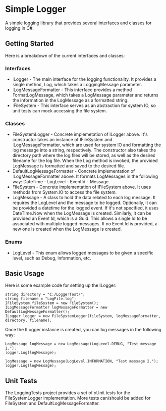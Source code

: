 # Simple Logger
A simple logging library that provides several interfaces and classes for logging in C#.

## Getting Started
Here is a breakdown of the current interfaces and classes:
### Interfaces
* ILogger - The main interface for the logging functionality. It provides a single method, Log, which takes a LoggingMessage parameter.
* ILogMessageFormatter - This interface provides a method FormatLogMessage, which takes a LogMessage parameter and returns the information in the LogMessage as a formatted string.
* IFileSystem - This interface serves as an abstraction for system IO, so unit tests can mock accessing the file system.

### Classes
* FileSystemLogger - Concrete implemetation of ILogger above. It's constructor takes an instance of IFileSystem and ILogMessageFormatter, which are used for system IO and formatting the log message into a string, respectively. The constructor also takes the directory path where the log files will be stored, as well as the desired filename for the log file. When the Log method is invoked, the provided LogMessage is formatted and saved to the desired file.
* DefaultLogMessageFormatter - Concrete implementation of ILogMessageFormatter above. It formats LogMessages in the following way: DateTime - LogLevel - EventId - Message.
* FileSystem - Concrete implementation of IFileSystem above. It uses methods from System.IO to access the file system.
* LogMessage - A class to hold the data related to each log message. It requires the LogLevel and the message to be logged. Optionally, it can be provided a datetime for the logged event. If it's not specified, it uses DateTime.Now when the LogMessage is created. Similarly, it can be provided an Event Id, which is a Guid. This allows a single Id to be associated with multiple logged messages. If no Event Id is provided, a new one is created when the LogMessage is created.

### Enums
* LogLevel - This enum allows logged messages to be given a specific level, such as Debug, Information, etc.

## Basic Usage
Here is some example code for setting up the ILogger:
    
    string directory = "C:/LoggerTest/";
    string filename = "LogFile.log";
    IFileSystem fileSystem = new FileSystem();
    ILogMessageFormatter logMessageFormatter = new DefaultLogMessageFormatter();
    ILogger logger = new FileSystemLogger(fileSystem, logMessageFormatter, directory, filename);

Once the ILogger instance is created, you can log messages in the following way:

    LogMessage logMessage = new LogMessage(LogLevel.DEBUG, "Test message 1.");
	logger.Log(logMessage);

	logMessage = new LogMessage(LogLevel.INFORMATION, "Test message 2.");
	logger.Log(logMessage);

## Unit Tests
The LoggingTests project provides a set of xUnit tests for the FileSystemLogger implementation. More tests can/should be added for FileSystem and DefaultLogMessageFormatter.